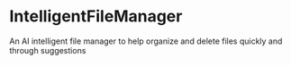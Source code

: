 # IntelligentFileManager
An AI intelligent file manager to help organize and delete files quickly and through suggestions
